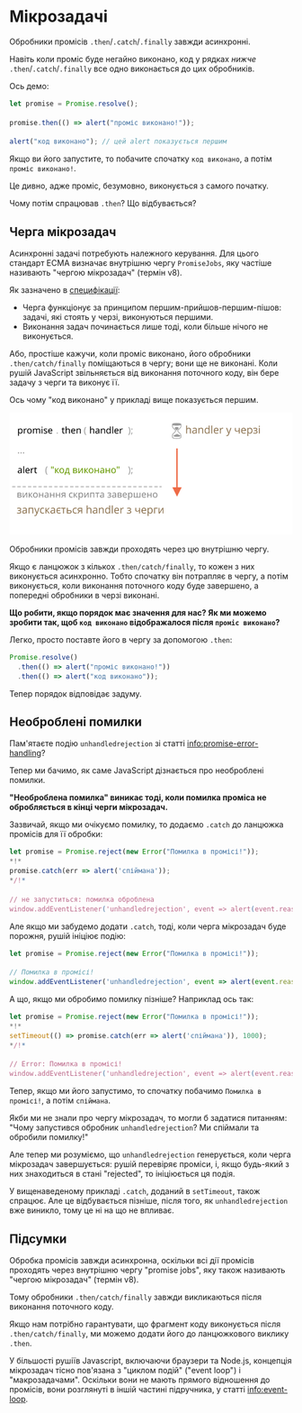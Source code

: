 
# Мікрозадачі

Обробники промісів `.then`/`.catch`/`.finally` завжди асинхронні.

Навіть коли проміс буде негайно виконано, код у рядках *нижче* `.then`/`.catch`/`.finally` все одно виконається до цих обробників.

Ось демо:

```js run
let promise = Promise.resolve();

promise.then(() => alert("проміс виконано!"));

alert("код виконано"); // цей alert показується першим
```

Якщо ви його запустите, то побачите спочатку `код виконано`, а потім `проміс виконано!`.

Це дивно, адже проміс, безумовно, виконується з самого початку.

Чому потім спрацював `.then`? Що відбувається?

## Черга мікрозадач

Асинхронні задачі потребують належного керування. Для цього стандарт ECMA визначає внутрішню чергу `PromiseJobs`, яку частіше називають "чергою мікрозадач" (термін v8).

Як зазначено в [специфікації](https://tc39.github.io/ecma262/#sec-jobs-and-job-queues):

- Черга функціонує за принципом першим-прийшов-першим-пішов: задачі, які стоять у черзі, виконуються першими.
- Виконання задач починається лише тоді, коли більше нічого не виконується.

Або, простіше кажучи, коли проміс виконано, його обробники `.then/catch/finally` поміщаються в чергу; вони ще не виконані. Коли рушій JavaScript звільняється від виконання поточного коду, він бере задачу з черги та виконує її.

Ось чому "код виконано" у прикладі вище показується першим.

![](promiseQueue.svg)

Обробники промісів завжди проходять через цю внутрішню чергу.

Якщо є ланцюжок з кількох `.then/catch/finally`, то кожен з них виконується асинхронно. Тобто спочатку він потрапляє в чергу, а потім виконується, коли виконання поточного коду буде завершено, а попередні обробники в черзі виконані.

**Що робити, якщо порядок має значення для нас? Як ми можемо зробити так, щоб `код виконано` відображалося після `проміс виконано`?**

Легко, просто поставте його в чергу за допомогою `.then`:

```js run
Promise.resolve()
  .then(() => alert("проміс виконано!"))
  .then(() => alert("код виконано"));
```

Тепер порядок відповідає задуму.

## Необроблені помилки

Пам'ятаєте подію `unhandledrejection` зі статті <info:promise-error-handling>?

Тепер ми бачимо, як саме JavaScript дізнається про необроблені помилки.

**"Необроблена помилка" виникає тоді, коли помилка проміса не обробляється в кінці черги мікрозадач.**

Зазвичай, якщо ми очікуємо помилку, то додаємо `.catch` до ланцюжка промісів для її обробки:

```js run
let promise = Promise.reject(new Error("Помилка в промісі!"));
*!*
promise.catch(err => alert('спіймана'));
*/!*

// не запуститься: помилка оброблена
window.addEventListener('unhandledrejection', event => alert(event.reason));
```

Але якщо ми забудемо додати `.catch`, тоді, коли черга мікрозадач буде порожня, рушій ініціює подію:

```js run
let promise = Promise.reject(new Error("Помилка в промісі!"));

// Помилка в промісі!
window.addEventListener('unhandledrejection', event => alert(event.reason));
```

А що, якщо ми обробимо помилку пізніше? Наприклад ось так:

```js run
let promise = Promise.reject(new Error("Помилка в промісі!"));
*!*
setTimeout(() => promise.catch(err => alert('спіймана')), 1000);
*/!*

// Error: Помилка в промісі!
window.addEventListener('unhandledrejection', event => alert(event.reason));
```

Тепер, якщо ми його запустимо, то спочатку побачимо `Помилка в промісі!`, а потім `спіймана`.

Якби ми не знали про чергу мікрозадач, то могли б задатися питанням: "Чому запустився обробник `unhandledrejection`? Ми спіймали та обробили помилку!"

Але тепер ми розуміємо, що `unhandledrejection` генерується, коли черга мікрозадач завершується: рушій перевіряє проміси, і, якщо будь-який з них знаходиться в стані "rejected", то ініціюється ця подія.

У вищенаведеному прикладі `.catch`, доданий в `setTimeout`, також спрацює. Але це відбувається пізніше, після того, як `unhandledrejection` вже виникло, тому це ні на що не впливає.

## Підсумки

Обробка промісів завжди асинхронна, оскільки всі дії промісів проходять через внутрішню чергу "promise jobs", яку також називають "чергою мікрозадач" (термін v8).

Тому обробники `.then/catch/finally` завжди викликаються після виконання поточного коду.

Якщо нам потрібно гарантувати, що фрагмент коду виконується після `.then/catch/finally`, ми можемо додати його до ланцюжкового виклику `.then`.

У більшості рушіїв Javascript, включаючи браузери та Node.js, концепція мікрозадач тісно пов'язана з "циклом подій" ("event loop") і "макрозадачами". Оскільки вони не мають прямого відношення до промісів, вони розглянуті в іншій частині підручника, у статті <info:event-loop>.